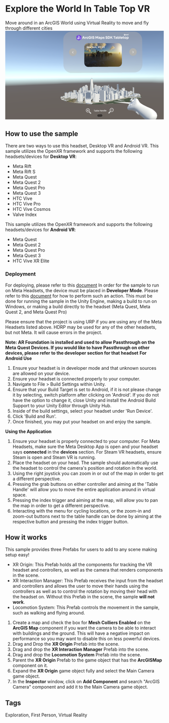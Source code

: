 # Explore the World In Table Top VR

Move around in an ArcGIS World using Virtual Reality to move and fly through different cities
![Image of XR Table Top](XRTableTop.png)

## How to use the sample

There are two ways to use this headset, Desktop VR and Android VR. This sample utilizes the OpenXR framework and supports the following headsets/devices for **Desktop VR**:
- Meta Rift
- Meta Rift S
- Meta Quest
- Meta Quest 2
- Meta Quest Pro
- Meta Quest 3
- HTC Vive
- HTC Vive Pro
- HTC Vive Cosmos
- Valve Index

This sample utilizes the OpenXR framework and supports the following headsets/devices for **Android VR**:
- Meta Quest
- Meta Quest 2
- Meta Quest Pro
- Meta Quest 3
- HTC Vive XR Elite

### Deployment

For deploying, please refer to this [document](https://developers.arcgis.com/unity/deployment/)
In order for the sample to run on Meta Headsets, the device must be placed in **Developer Mode**. Please refer to this [document](https://developer.Meta.com/documentation/native/android/mobile-device-setup/) for how to perform such an action. This must be done for running the sample in the Unity Engine, making a build to run on Windows, or making a build directly to the headset (Meta Quest, Meta Quest 2, and Meta Quest Pro)

Please ensure that the project is using URP if you are using any of the Meta Headsets listed above. HDRP may be used for any of the other headsets, but not Meta. It will cause errors in the project. 

**Note: AR Foundation is installed and used to allow Passthrough on the Meta Quest Devices. If you would like to have Passthrough on other devices, please refer to the developer section for that headset**
**For Android Use**
1. Ensure your headset is in developer mode and that unknown sources are allowed on your device.
2. Ensure your headset is connected properly to your computer.
3. Navigate to File > Build Settings within Unity.
4. Ensure that your Build Target is set to Android, if it is not please change it by selecting, switch platform after clicking on 'Android'. If you do not have the option to change it, close Unity and install the Android Build Support to your Unity Editor through Unity Hub.
5. Inside of the build settings, select your headset under 'Run Device'.
6. Click 'Build and Run'.
7. Once finished, you may put your headset on and enjoy the sample.

**Using the Application**
1. Ensure your headset is properly connected to your computer. For Meta Headsets, make sure the Meta Desktop App is open and your headset says **connected** in the **devices** section. For Steam VR headsets, ensure Steam is open and Steam VR is running. 
2. Place the headset on your head. The sample should automatically use the headset to control the camera's position and rotation in the world. 
3. Using the right joystick you can zoom in or out of the map in order to get a different perspective.
4. Pressing the grab buttons on either controller and aiming at the 'Table Handle' will allow you to move the entire application around in virtual space.
5. Pressing the index trigger and aiming at the map, will allow you to pan the map in order to get a different perspective.
6. Interacting with the menu for cycling locations, or the zoom-in and zoom-out buttons next to the table handle can be done by aiming at the respective button and pressing the index trigger button.

## How it works

This sample provides three Prefabs for users to add to any scene making setup easy! 
- XR Origin: This Prefab holds all the components for tracking the VR headset and controllers, as well as the camera that renders components in the scene. 
- XR Interaction Manager: This Prefab receives the input from the headset and controllers and allows the user to move their hands using the controllers as well as to control the rotation by moving their head with the headset on. Without this Prefab in the scene, the sample **will not work**. 
- Locomotion System: This Prefab controls the movement in the sample, such as walking and flying around. 

1. Create a map and check the box for **Mesh Colliers Enabled** on the **ArcGIS Map** component if you want the camera to be able to interact with buildings and the ground. This will have a negative impact on performance so you may want to disable this on less powerful devices.
2. Drag and Drop the **XR Origin** Prefab into the scene.
3. Drag and drop the **XR Interaction Manager** Prefab into the scene.
4. Drag and drop the **Locomotion System** Prefab into the scene.
5. Parent the **XR Origin** Prefab to the game object that has the **ArcGISMap** component on it.
6. Expand the **XR Origin** game object fully and select the Main Camera game object.
7. In the **Inspector** window, click on **Add Component** and search "ArcGIS Camera" component and add it to the Main Camera game object.

## Tags

Exploration, First Person, Virtual Reality
